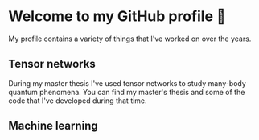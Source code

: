 # Welcome to my GitHub profile 👋


My profile contains a variety of things that I've worked on over the years. 

## Tensor networks

During my master thesis I've used tensor networks to study many-body quantum phenomena. You can find my master's thesis and some of the code that I've developed during that time.

## Machine learning
